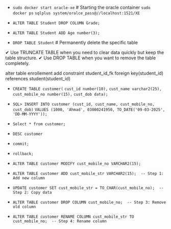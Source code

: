 - `sudo docker start oracle-xe`                            # Starting the oracle container
  `sudo docker ps`
  `sqlplus system/oralce_pass@//localhost:1521/XE`

- `ALTER TABLE Student DROP COLUMN Grade;`
- `ALTER TABLE Student ADD Age number(3);`

- `DROP TABLE Student`		# Permanently delete the specific table

✔ Use TRUNCATE TABLE when you need to clear data quickly but keep the table structure.
✔ Use DROP TABLE when you want to remove the table completely.


alter table enrollement
add constraint student_id_fk foreign key(student_id) references student(student_id)




- `CREATE TABLE customer(`
  `cust_id number(10),`
  `cust_name varchar2(25),`
  `cust_mobile_no number(15),`
  `cust_dob data);`

- `SQL> INSERT INTO customer (cust_id, cust_name, cust_mobile_no, cust_dob)`
  `VALUES (1000, 'Ahmad', 03000241950, TO_DATE('09-03-2025', 'DD-MM-YYYY'));`

- `Select * from customer;`
- `DESC customer`

- `commit;`
- `rollback;`

- `ALTER TABLE customer MODIFY cust_mobile_no VARCHAR2(15);`

- `ALTER TABLE customer ADD cust_mobile_str VARCHAR2(15);  -- Step 1: Add new column`
- `UPDATE customer SET cust_mobile_str = TO_CHAR(cust_mobile_no);  -- Step 2: Copy data`
- `ALTER TABLE customer DROP COLUMN cust_mobile_no;  -- Step 3: Remove old column`
- `ALTER TABLE customer RENAME COLUMN cust_mobile_str TO cust_mobile_no;  -- Step 4: Rename column`













